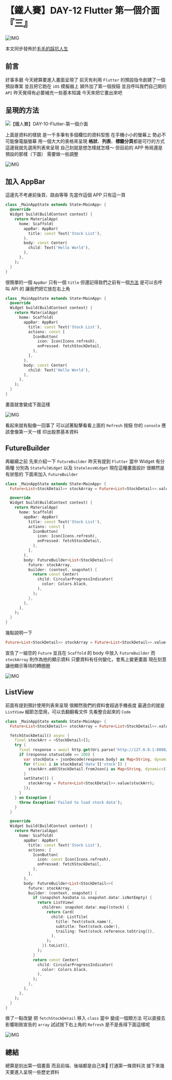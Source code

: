 # 【鐵人賽】DAY-12 Flutter 第一個介面『三』

![IMG](https://tocandraw.com/wp-content/uploads/2023/09/【鐵人賽】DAY-12-Flutter-第一個介面『三』-05.png)

本文同步發佈於[毛毛的踩坑人生](https://tocandraw.com/2023-ironman/954/)

## 前言

好事多磨
今天總算要進入畫面呈現了
前天有利用 `Flutter` 的預設指令創建了一個預設專案
並且把它跑在 `iOS` 模擬器上
額外加了第一個按鈕
並且呼叫我們自己開的 `API`
昨天覺得有必要補充一些基本知識
今天來把它畫出來吧

## 呈現的方法

![【鐵人賽】DAY-10-Flutter-第一個介面](https://tocandraw.com/wp-content/uploads/2023/09/【鐵人賽】DAY-10-Flutter-第一個介面-04.png)

上面是資料的樣貌
是一千多筆有多個欄位的資料型態
在手機小小的螢幕上
勢必不可能像電腦螢幕
用一個大大的表格來呈現
**格狀**、**列表**、**標籤分頁**都是可行的方式
這邊我就先選用列表來呈現
自己刻就是想怎樣就怎樣～
但目前的 APP 佈局還是預設的那樣（下圖）
需要做一些調整

![IMG](https://tocandraw.com/wp-content/uploads/2023/09/【鐵人賽】DAY-12-Flutter-第一個介面『三』-01.png)

## 加入 AppBar

這邊先不考慮前後頁、路由等等
先當作這個 APP 只有這一頁

```dart
class _MainAppState extends State<MainApp> {
  @override
  Widget build(BuildContext context) {
    return MaterialApp(
      home: Scaffold(
        appBar: AppBar(
          title: const Text('Stock List'),
        ),
        body: const Center(
          child: Text('Hello World'),
        ),
      ),
    );
  }
}
```

很簡單的一個 `AppBar`
只有一個 `title`
但還記得我們之前有一個[方法](https://tocandraw.com/2023-ironman/916/#fetch-method)
是可以去呼叫 API 的
讓我們把它放在右上角

```dart
class _MainAppState extends State<MainApp> {
  @override
  Widget build(BuildContext context) {
    return MaterialApp(
      home: Scaffold(
        appBar: AppBar(
          title: const Text('Stock List'),
          actions: const [
            IconButton(
              icon: Icon(Icons.refresh),
              onPressed: fetchStockDetail,
            ),
          ],
        ),
        body: const Center(
          child: Text('Hello World'),
        ),
      ),
    );
  }
}
```

畫面就會變成下面這樣

![IMG](https://tocandraw.com/wp-content/uploads/2023/09/【鐵人賽】DAY-12-Flutter-第一個介面『三』-02.png)

看起來就有點像一回事了
可以試著點擊看看上面的 `Refresh` 按鈕
你的 `console` 應該會像第一天一樣
印出股票基本資料

## FutureBuilder

再繼續之前
先來介紹一下 `FutureBuilder`
昨天有提到 `Flutter` 當中 Widget 有分兩種
分別為 `StatefulWidget` 以及 `StatelessWidget`
現在這種畫面設計
很顯然是有狀態的
下面來加入 `FutureBuilder`

```dart
class _MainAppState extends State<MainApp> {
  Future<List<StockDetail>> stockArray = Future<List<StockDetail>>.value(<StockDetail>[]);

  @override
  Widget build(BuildContext context) {
    return MaterialApp(
      home: Scaffold(
        appBar: AppBar(
          title: const Text('Stock List'),
          actions: const [
            IconButton(
              icon: Icon(Icons.refresh),
              onPressed: fetchStockDetail,
            ),
          ],
        ),
        body: FutureBuilder<List<StockDetail>>(
          future: stockArray,
          builder: (context, snapshot) {
            return const Center(
              child: CircularProgressIndicator(
                color: Colors.black,
              ),
            );
          },
        ),
      ),
    );
  }
}
```

幾點說明一下

```dart
Future<List<StockDetail>> stockArray = Future<List<StockDetail>>.value(<StockDetail>[]);
```

宣告了一組空的 `Future`
並且在 `Scaffold` 的 body 中放入 `FutureBuilder`
而 `stockArray` 則作為他的顯示資料
只要資料有任何變化，會馬上變更畫面
現在刻意讓他顯示等待的轉圈圈

![IMG](https://tocandraw.com/wp-content/uploads/2023/09/【鐵人賽】DAY-12-Flutter-第一個介面『三』-03.png)

## ListView

前面有提到預計使用列表來呈現
很顯然我們的資料會超過手機長度
最適合的就是 `ListView`
細節怎麼用，可以去翻翻看文件
先看整合起來的 `Code`

```dart
class _MainAppState extends State<MainApp> {
  Future<List<StockDetail>> stockArray = Future<List<StockDetail>>.value(<StockDetail>[]);

  fetchStockDetail() async {
    final stockArr = <StockDetail>[];
    try {
      final response = await http.get(Uri.parse('http://127.0.0.1:8080/basic-data/stock-data'));
      if (response.statusCode == 200) {
        var stockData = jsonDecode(response.body) as Map<String, dynamic>;
        for (final i in stockData['data']['stock']) {
          stockArr.add(StockDetail.fromJson(i as Map<String, dynamic>));
        }
        setState(() {
          stockArray = Future<List<StockDetail>>.value(stockArr);
        });
      }
    } on Exception {
      throw Exception('Failed to load stock data');
    }
  }

  @override
  Widget build(BuildContext context) {
    return MaterialApp(
      home: Scaffold(
        appBar: AppBar(
          title: const Text('Stock List'),
          actions: [
            IconButton(
              icon: const Icon(Icons.refresh),
              onPressed: fetchStockDetail,
            ),
          ],
        ),
        body: FutureBuilder<List<StockDetail>>(
          future: stockArray,
          builder: (context, snapshot) {
            if (snapshot.hasData && snapshot.data!.isNotEmpty) {
              return ListView(
                children: snapshot.data!.map((stock) {
                  return Card(
                    child: ListTile(
                      title: Text(stock.name!),
                      subtitle: Text(stock.code!),
                      trailing: Text(stock.reference.toString()),
                    ),
                  );
                }).toList(),
              );
            }
            return const Center(
              child: CircularProgressIndicator(
                color: Colors.black,
              ),
            );
          },
        ),
      ),
    );
  }
}
```

做了一點改變
把 `fetchStockDetail` 移入 `class` 當中
變成一個類方法
可以直接去影響剛剛宣告的 `array`
試試按下右上角的 `Refresh`
是不是長得下面這樣呢

![IMG](https://tocandraw.com/wp-content/uploads/2023/09/【鐵人賽】DAY-12-Flutter-第一個介面『三』-04.png)

## 總結

總算是刻出第一個畫面
而且前端、後端都是自己來👏
打通第一條資料流
接下來幾天要進入呈現一些歷史資料
